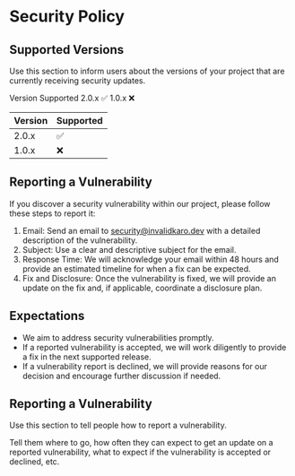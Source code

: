 # Security Policy

## Supported Versions

Use this section to inform users about the versions of your project that are currently receiving security updates.

Version	Supported
2.0.x	:white_check_mark:
1.0.x	:x:

| Version | Supported          |
| ------- | ------------------ |
| 2.0.x   | :white_check_mark: |
| 1.0.x   | :x:                |


## Reporting a Vulnerability

If you discover a security vulnerability within our project, please follow these steps to report it:

1. Email: Send an email to security@invalidkaro.dev with a detailed description of the vulnerability.
2. Subject: Use a clear and descriptive subject for the email.
3. Response Time: We will acknowledge your email within 48 hours and provide an estimated timeline for when a fix can be expected.
4. Fix and Disclosure: Once the vulnerability is fixed, we will provide an update on the fix and, if applicable, coordinate a disclosure plan.
   
## Expectations
- We aim to address security vulnerabilities promptly.
- If a reported vulnerability is accepted, we will work diligently to provide a fix in the next supported release.
- If a vulnerability report is declined, we will provide reasons for our decision and encourage further discussion if needed.



## Reporting a Vulnerability

Use this section to tell people how to report a vulnerability.

Tell them where to go, how often they can expect to get an update on a
reported vulnerability, what to expect if the vulnerability is accepted or
declined, etc.
